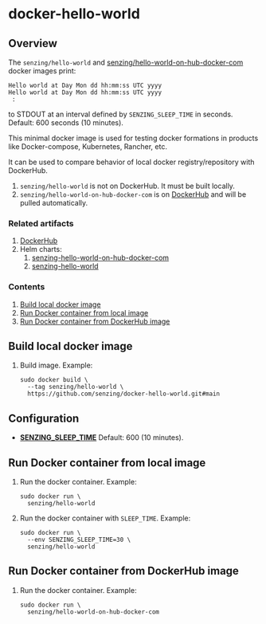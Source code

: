 # docker-hello-world

## Overview

The `senzing/hello-world`
and [senzing/hello-world-on-hub-docker-com](https://hub.docker.com/r/senzing/hello-world-on-hub-docker-com)
docker images print:

```console
Hello world at Day Mon dd hh:mm:ss UTC yyyy
Hello world at Day Mon dd hh:mm:ss UTC yyyy
 :
```

to STDOUT at an interval defined by `SENZING_SLEEP_TIME` in seconds.
Default: 600 seconds (10 minutes).

This minimal docker image is used for testing docker formations in products like
Docker-compose, Kubernetes, Rancher, etc.

It can be used to compare behavior of local docker registry/repository with DockerHub.

1. `senzing/hello-world`
   is not on DockerHub.
   It must be built locally.
1. `senzing/hello-world-on-hub-docker-com`
   is on [DockerHub](https://hub.docker.com/r/senzing/hello-world-on-hub-docker-com)
   and will be pulled automatically.

### Related artifacts

1. [DockerHub](https://hub.docker.com/r/senzing/hello-world-on-hub-docker-com)
1. Helm charts:
    1. [senzing-hello-world-on-hub-docker-com](https://github.com/Senzing/charts/tree/master/charts/senzing-hello-world-on-hub-docker-com)
    1. [senzing-hello-world](https://github.com/Senzing/charts/tree/master/charts/senzing-hello-world)

### Contents

1. [Build local docker image](#build-local-docker-image)
1. [Run Docker container from local image](#run-docker-container-from-local-image)
1. [Run Docker container from DockerHub image](#run-docker-container-from-dockerhub-image)

## Build local docker image

1. Build image.
   Example:

    ```console
    sudo docker build \
      --tag senzing/hello-world \
      https://github.com/senzing/docker-hello-world.git#main
    ```

## Configuration

- **[SENZING_SLEEP_TIME](https://github.com/Senzing/knowledge-base/blob/master/lists/environment-variables.md#senzing_sleep_time)**  Default: 600 (10 minutes).

## Run Docker container from local image

1. Run the docker container.
   Example:

    ```console
    sudo docker run \
      senzing/hello-world
    ```

1. Run the docker container with `SLEEP_TIME`.
   Example:

    ```console
    sudo docker run \
      --env SENZING_SLEEP_TIME=30 \
      senzing/hello-world
    ```

## Run Docker container from DockerHub image

1. Run the docker container.
   Example:

    ```console
    sudo docker run \
      senzing/hello-world-on-hub-docker-com
    ```
